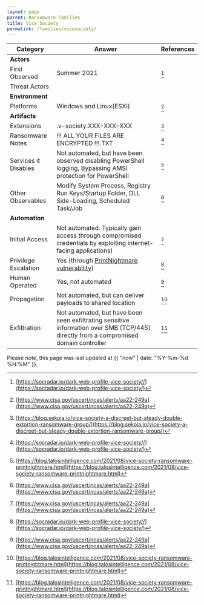 ```yaml
---
layout: page
parent: Ransomware Families
title: Vice Society
permalink: /families/vicesociety/
---
```



|Category        |Answer                         |References                  |
|----------------|-------------------------------|-----------------------------|
|**Actors**      |                               |                             |
|First Observed  |Summer 2021                    |[^1]                         |
|Threat Actors   |                               |                             |
|**Environment** |                               |                             |
|Platforms       |Windows and Linux(ESXi)        |[^3]                         |
|**Artifacts**   |                               |                             |
|Extensions      |.v-society.XXX-XXX-XXX         |[^2]                         |
|Ransomware Notes|!!! ALL YOUR FILES ARE ENCRYPTED !!!.TXT| [^1]               |
|Services it Disables| Not automated, but have been observed disabling PowerShell logging, Bypassing AMSI protection for PowerShell|[^4]|
|Other Observables|Modify System Process, Registry Run Keys/Startup Folder, DLL Side-Loading, Scheduled Task/Job|[^3]|
|**Automation**  |                              |                              |
|Initial Access  |Not automated. Typically gain access through compromised credentials by exploiting internet-facing applications)|[^3]|
|Privilege Escalation|Yes (through [PrintNightmare vulnerability](https://socradar.io/vulnerability-round-up-socradars-curation-of-critical-vulnerabilities-for-2021/))|[^1]             |
|Human Operated  |Yes, not automated|[^3]|
|Propagation     |Not automated, but can deliver payloads to shared location|[^4]|
|Exfiltration    |Not automated, but have been seen exfiltrating sensitive information over SMB (TCP/445) directly from a compromised domain controller|[^4]|

[^1]: [https://socradar.io/dark-web-profile-vice-society//](https://socradar.io/dark-web-profile-vice-society/)
[^2]: [https://blog.sekoia.io/vice-society-a-discreet-but-steady-double-extortion-ransomware-group/](https://blog.sekoia.io/vice-society-a-discreet-but-steady-double-extortion-ransomware-group/)
[^3]: [https://www.cisa.gov/uscert/ncas/alerts/aa22-249a](https://www.cisa.gov/uscert/ncas/alerts/aa22-249a)
[^4]: [https://blog.talosintelligence.com/2021/08/vice-society-ransomware-printnightmare.html](https://blog.talosintelligence.com/2021/08/vice-society-ransomware-printnightmare.html)

Please note, this page was last updated at {{ "now" | date: "%Y-%m-%d %H:%M" }}.
